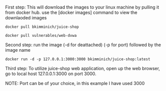 First step: This will download the images to your linux machine by pulling it from docker hub. 
use the [docker images] command to view the downlaoded images 

```
docker pull bkimminich/juice-shop
```

```
docker pull vulnerables/web-dvwa
```


Second step: run the image (-d for deattached) (-p for port) followed by the image name
```
docker run -d -p 127.0.0.1:3000:3000 bkimminich/juice-shop:latest
```



Third step:
To utilize juice-shop web application, open up the web browser, go to local host 127.0.0.1:3000 on port 3000.

NOTE: Port can be of your choice, in this example I have used 3000
